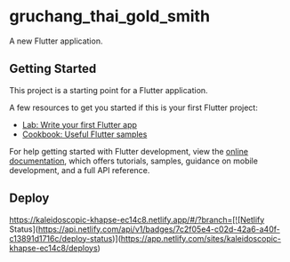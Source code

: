# gruchang_thai_gold_smith

A new Flutter application.

## Getting Started

This project is a starting point for a Flutter application.

A few resources to get you started if this is your first Flutter project:

- [Lab: Write your first Flutter app](https://docs.flutter.dev/get-started/codelab)
- [Cookbook: Useful Flutter samples](https://docs.flutter.dev/cookbook)

For help getting started with Flutter development, view the
[online documentation](https://docs.flutter.dev/), which offers tutorials,
samples, guidance on mobile development, and a full API reference.

## Deploy
https://kaleidoscopic-khapse-ec14c8.netlify.app/#/?branch=[![Netlify Status](https://api.netlify.com/api/v1/badges/7c2f05e4-c02d-42a6-a40f-c13891d1716c/deploy-status)](https://app.netlify.com/sites/kaleidoscopic-khapse-ec14c8/deploys)
